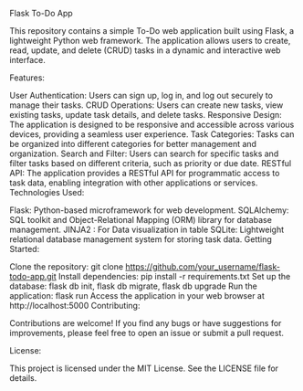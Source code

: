 Flask To-Do App

This repository contains a simple To-Do web application built using Flask, a lightweight Python web framework. The application allows users to create, read, update, and delete (CRUD) tasks in a dynamic and interactive web interface.

Features:

User Authentication: Users can sign up, log in, and log out securely to manage their tasks.
CRUD Operations: Users can create new tasks, view existing tasks, update task details, and delete tasks.
Responsive Design: The application is designed to be responsive and accessible across various devices, providing a seamless user experience.
Task Categories: Tasks can be organized into different categories for better management and organization.
Search and Filter: Users can search for specific tasks and filter tasks based on different criteria, such as priority or due date.
RESTful API: The application provides a RESTful API for programmatic access to task data, enabling integration with other applications or services.
Technologies Used:

Flask: Python-based microframework for web development.
SQLAlchemy: SQL toolkit and Object-Relational Mapping (ORM) library for database management.
JINJA2 : For Data visualization in table
SQLite: Lightweight relational database management system for storing task data.
Getting Started:

Clone the repository: git clone https://github.com/your_username/flask-todo-app.git
Install dependencies: pip install -r requirements.txt
Set up the database: flask db init, flask db migrate, flask db upgrade
Run the application: flask run
Access the application in your web browser at http://localhost:5000
Contributing:

Contributions are welcome! If you find any bugs or have suggestions for improvements, please feel free to open an issue or submit a pull request.

License:

This project is licensed under the MIT License. See the LICENSE file for details.
